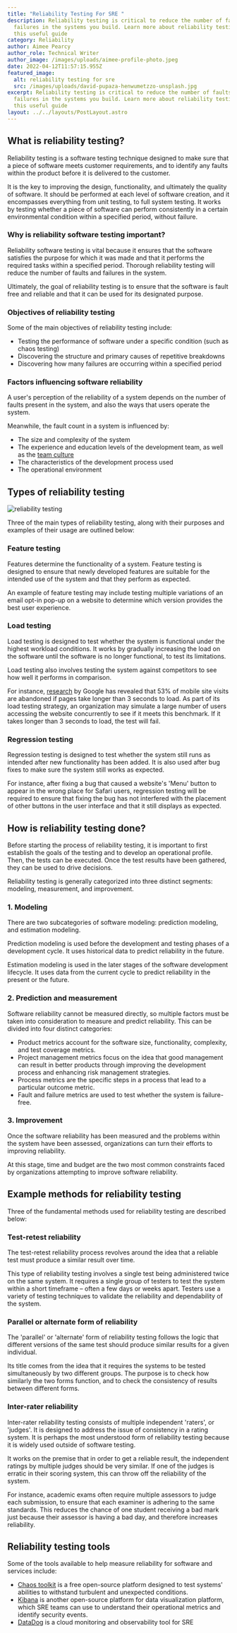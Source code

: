 ```yaml
---
title: "Reliability Testing For SRE "
description: Reliability testing is critical to reduce the number of faults &
  failures in the systems you build. Learn more about reliability testing with
  this useful guide
category: Reliability
author: Aimee Pearcy
author_role: Technical Writer
author_image: /images/uploads/aimee-profile-photo.jpeg
date: 2022-04-12T11:57:15.955Z
featured_image:
  alt: reliability testing for sre
  src: /images/uploads/david-pupaza-henwumetzzo-unsplash.jpg
excerpt: Reliability testing is critical to reduce the number of faults &
  failures in the systems you build. Learn more about reliability testing with
  this useful guide
layout: ../../layouts/PostLayout.astro
---
```

## What is reliability testing?

Reliability testing is a software testing technique designed to make sure that a piece of software meets customer requirements, and to identify any faults within the product before it is delivered to the customer.

It is the key to improving the design, functionality, and ultimately the quality of software. It should be performed at each level of software creation, and it encompasses everything from unit testing, to full system testing. It works by testing whether a piece of software can perform consistently in a certain environmental condition within a specified period, without failure.

### Why is reliability software testing important?

Reliability software testing is vital because it ensures that the software satisfies the purpose for which it was made and that it performs the required tasks within a specified period. Thorough reliability testing will reduce the number of faults and failures in the system.

Ultimately, the goal of reliability testing is to ensure that the software is fault free and reliable and that it can be used for its designated purpose.

### Objectives of reliability testing

Some of the main objectives of reliability testing include:

* Testing the performance of software under a specific condition (such as chaos testing)
* Discovering the structure and primary causes of repetitive breakdowns
* Discovering how many failures are occurring within a specified period

### Factors influencing software reliability

A user's perception of the reliability of a system depends on the number of faults present in the system, and also the ways that users operate the system.

Meanwhile, the fault count in a system is influenced by:

* The size and complexity of the system
* The experience and education levels of the development team, as well as the [team culture](https://reliably.com/blog/hugops-during-downtime-building-empathetic-teams/)
* The characteristics of the development process used
* The operational environment

## Types of reliability testing

![reliability testing](/images/uploads/pexels-thisisengineering-3861967.jpg "Reliability Testing")

Three of the main types of reliability testing, along with their purposes and examples of their usage are outlined below:

### Feature testing

Features determine the functionality of a system. Feature testing is designed to ensure that newly developed features are suitable for the intended use of the system and that they perform as expected.

An example of feature testing may include testing multiple variations of an email opt-in pop-up on a website to determine which version provides the best user experience.

### Load testing

Load testing is designed to test whether the system is functional under the highest workload conditions. It works by gradually increasing the load on the software until the software is no longer functional, to test its limitations.

Load testing also involves testing the system against competitors to see how well it performs in comparison.

For instance, [research](https://www.thinkwithgoogle.com/consumer-insights/consumer-trends/mobile-site-load-time-statistics/) by Google has revealed that 53% of mobile site visits are abandoned if pages take longer than 3 seconds to load. As part of its load testing strategy, an organization may simulate a large number of users accessing the website concurrently to see if it meets this benchmark. If it takes longer than 3 seconds to load, the test will fail.

### Regression testing

Regression testing is designed to test whether the system still runs as intended after new functionality has been added. It is also used after bug fixes to make sure the system still works as expected.

For instance, after fixing a bug that caused a website's 'Menu' button to appear in the wrong place for Safari users, regression testing will be required to ensure that fixing the bug has not interfered with the placement of other buttons in the user interface and that it still displays as expected.

## How is reliability testing done?

Before starting the process of reliability testing, it is important to first establish the goals of the testing and to develop an operational profile. Then, the tests can be executed. Once the test results have been gathered, they can be used to drive decisions.

Reliability testing is generally categorized into three distinct segments: modeling, measurement, and improvement.

### 1. Modeling

There are two subcategories of software modeling: prediction modeling, and estimation modeling.

Prediction modeling is used before the development and testing phases of a development cycle. It uses historical data to predict reliability in the future.

Estimation modeling is used in the later stages of the software development lifecycle. It uses data from the current cycle to predict reliability in the present or the future.

### 2. Prediction and measurement

Software reliability cannot be measured directly, so multiple factors must be taken into consideration to measure and predict reliability. This can be divided into four distinct categories:

* Product metrics account for the software size, functionality, complexity, and test coverage metrics.
* Project management metrics focus on the idea that good management can result in better products through improving the development process and enhancing risk management strategies.
* Process metrics are the specific steps in a process that lead to a particular outcome metric.
* Fault and failure metrics are used to test whether the system is failure-free.

### 3. Improvement

Once the software reliability has been measured and the problems within the system have been assessed, organizations can turn their efforts to improving reliability.

At this stage, time and budget are the two most common constraints faced by organizations attempting to improve software reliability.

## Example methods for reliability testing

Three of the fundamental methods used for reliability testing are described below:

### Test-retest reliability

The test-retest reliability process revolves around the idea that a reliable test must produce a similar result over time.

This type of reliability testing involves a single test being administered twice on the same system. It requires a single group of testers to test the system within a short timeframe – often a few days or weeks apart. Testers use a variety of testing techniques to validate the reliability and dependability of the system.

### Parallel or alternate form of reliability

The 'parallel' or 'alternate' form of reliability testing follows the logic that different versions of the same test should produce similar results for a given individual.

Its title comes from the idea that it requires the systems to be tested simultaneously by two different groups. The purpose is to check how similarly the two forms function, and to check the consistency of results between different forms.

### Inter-rater reliability

Inter-rater reliability testing consists of multiple independent 'raters', or 'judges'. It is designed to address the issue of consistency in a rating system. It is perhaps the most understood form of reliability testing because it is widely used outside of software testing.

It works on the premise that in order to get a reliable result, the independent ratings by multiple judges should be very similar. If one of the judges is erratic in their scoring system, this can throw off the reliability of the system.

For instance, academic exams often require multiple assessors to judge each submission, to ensure that each examiner is adhering to the same standards. This reduces the chance of one student receiving a bad mark just because their assessor is having a bad day, and therefore increases reliability.

## Reliability testing tools

Some of the tools available to help measure reliability for software and services include:

* [Chaos toolkit](https://chaostoolkit.org/) is a free open-source platform designed to test systems' abilities to withstand turbulent and unexpected conditions.
* [Kibana](https://www.elastic.co/) is another open-source platform for data visualization platform, which SRE teams can use to understand their operational metrics and identify security events.
* [DataDog](https://www.datadoghq.com/) is a cloud monitoring and observability tool for SRE